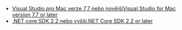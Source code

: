 * [<span data-ttu-id="38c48-101">Visual Studio pro Mac verze 7,7 nebo novější</span><span class="sxs-lookup"><span data-stu-id="38c48-101">Visual Studio for Mac version 7.7 or later</span></span>](https://www.visualstudio.com/downloads/)
* [<span data-ttu-id="38c48-102">.NET core SDK 2.2 nebo vyšší</span><span class="sxs-lookup"><span data-stu-id="38c48-102">.NET Core SDK 2.2 or later</span></span>](https://www.microsoft.com/net/download/all)